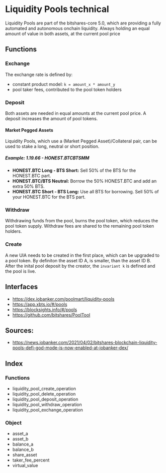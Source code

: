 # Liquidity Pools technical
Liquidity Pools are part of the bitshares-core 5.0, which are providing a fully automated and autonomous onchain liquidity.
Always holding an equal amount of value in both assets, at the current pool price

## Functions

### Exchange
The exchange rate is defined by: 
- constant product model: `k = amount_x * amount_y` 
- pool taker fees, contributed to the pool token holders

### Deposit
Both assets are needed in equal amounts at the current pool price. A deposit increases the amount of pool tokens. 

#### Market Pegged Assets
Liquidity Pools, which use a (Market Pegged Asset)/Collateral pair, can be used to stake a long, neutral or short position.

##### Example: 1.19.66 - HONEST.BTCBTSMM
- **HONEST.BTC Long - BTS Short:** Sell 50% of the BTS for the HONEST.BTC part.
- **HONEST.BTC\/BTS Neutral:** Borrow the 50% HONEST.BTC and add an extra 50% BTS.
- **HONEST.BTC Short - BTS Long:** Use all BTS for borrowing. Sell 50% of your HONEST.BTC for the BTS part.

### Withdraw
Withdrawing funds from the pool, burns the pool token, which reduces the pool token supply. Withdraw fees are shared to the remaining pool token holders.

### Create
A new UIA needs to be created in the first place, which can be upgraded to a pool token. By definiton the asset ID A, is smaller, than the asset ID B. After the inital pool deposit by the creator, the `invariant k` is defined and the pool is live. 

## Interfaces
- https://dex.iobanker.com/poolmart/liquidity-pools
- https://app.xbts.io/#/pools
- https://blocksights.info/#/pools
- https://github.com/bitshares/PoolTool

## Sources:
- https://news.iobanker.com/2021/04/02/bitshares-blockchain-liquidity-pools-defi-god-mode-is-now-enabled-at-iobanker-dex/

## Index

### Functions
 - liquidity_pool_create_operation
 - liquidity_pool_delete_operation
 - liquidity_pool_deposit_operation
 - liquidity_pool_withdraw_operation
 - liquidity_pool_exchange_operation
 
 ### Object
 - asset_a
 - asset_b
 - balance_a
 - balance_b
 - share_asset
 - taker_fee_percent
 - virtual_value
